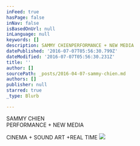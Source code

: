 ```yaml
---
inFeed: true
hasPage: false
inNav: false
isBasedOnUrl: null
inLanguage: null
keywords: []
description: SAMMY CHIENPERFORMANCE + NEW MEDIA
datePublished: '2016-07-07T05:56:30.799Z'
dateModified: '2016-07-07T05:56:30.231Z'
title: ''
author: []
sourcePath: _posts/2016-04-07-sammy-chien.md
authors: []
publisher: null
starred: true
_type: Blurb

---
```

SAMMY CHIEN  
PERFORMANCE + NEW MEDIA

CINEMA + SOUND ART +REAL TIME
![](https://the-grid-user-content.s3-us-west-2.amazonaws.com/28b4928d-16bc-4dd6-a71b-46454f3379fb.jpg)